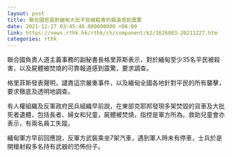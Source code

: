 ```yaml
---
layout: post
title: 聯合國官員對緬甸大批平民被殺害的報道感到震驚
date: 2021-12-27 03:45:40.000000000 +08:00
link: https://news.rthk.hk/rthk/ch/component/k2/1626083-20211227.htm
categories: rthk
---
```


聯合國負責人道主義事務的副秘書長格里菲斯表示，對於緬甸至少35名平民被殺害，以及屍體被焚燒的可靠報道感到震驚，要求調查。

格里菲斯發表聲明，譴責這宗嚴重事件，以及緬甸全國各地針對平民的所有襲擊，要求徹底及透明地調查。

有人權組織及反軍政府民兵組織早前說，在東部克耶邦發現多架焚毀的貨車及大批死者遺體，包括長者、婦女和兒童，屍體被焚燒，指控是軍方所為。救助兒童會亦表示，有兩名員工失蹤。

緬甸軍方早前回應說，反軍方武裝乘坐7架汽車，遇到軍人時未有停車，士兵於是開槍射殺多名持有武器的恐怖份子。
